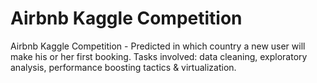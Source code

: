 # Airbnb Kaggle Competition

Airbnb Kaggle Competition - Predicted in which country a new user will make his or her first booking. 
Tasks involved: data cleaning, exploratory analysis, performance boosting tactics & virtualization.
